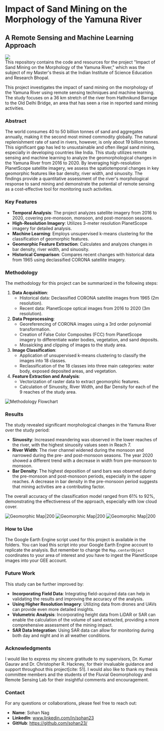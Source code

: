 # Impact of Sand Mining on the Morphology of the Yamuna River

## A Remote Sensing and Machine Learning Approach

![](figures/Study.png)  
This repository contains the code and resources for the project "Impact of Sand Mining on the Morphology of the Yamuna River," which was the subject of my Master's thesis at the Indian Institute of Science Education and Research Bhopal.

This project investigates the impact of sand mining on the morphology of the Yamuna River using remote sensing techniques and machine learning. The study focuses on a 36 km stretch of the river from Hathnikund Barrage to the Old Delhi Bridge, an area that has seen a rise in reported sand mining activities.

### Abstract

The world consumes 40 to 50 billion tonnes of sand and aggregates annually, making it the second most mined commodity globally. The natural replenishment rate of sand in rivers, however, is only about 19 billion tonnes. This significant gap has led to unsustainable and often illegal sand mining, especially in developing countries like India. This study utilizes remote sensing and machine learning to analyze the geomorphological changes in the Yamuna River from 2016 to 2020. By leveraging high-resolution PlanetScope satellite imagery, we assess the spatiotemporal changes in key geomorphic features like bar density, river width, and sinuosity. The findings provide a quantitative assessment of the river's morphological response to sand mining and demonstrate the potential of remote sensing as a cost-effective tool for monitoring such activities.

### Key Features

* **Temporal Analysis**: The project analyzes satellite imagery from 2016 to 2020, covering pre-monsoon, monsoon, and post-monsoon seasons.
* **High-Resolution Imagery**: Utilizes 3-meter resolution PlanetScope imagery for detailed analysis.
* **Machine Learning**: Employs unsupervised k-means clustering for the classification of geomorphic features.
* **Geomorphic Feature Extraction**: Calculates and analyzes changes in bar density, river width, and sinuosity.
* **Historical Comparison**: Compares recent changes with historical data from 1965 using declassified CORONA satellite imagery.

### Methodology

The methodology for this project can be summarized in the following steps:

1.  **Data Acquisition**:
    * Historical data: Declassified CORONA satellite images from 1965 (2m resolution).
    * Recent data: PlanetScope optical images from 2016 to 2020 (3m resolution).
2.  **Data Preprocessing**:
    * Georeferencing of CORONA images using a 3rd order polynomial transformation.
    * Creation of False Color Composites (FCC) from PlanetScope imagery to differentiate water bodies, vegetation, and sand deposits.
    * Mosaicking and clipping of images to the study area.
3.  **Image Classification**:
    * Application of unsupervised k-means clustering to classify the images into 18 classes.
    * Reclassification of the 18 classes into three main categories: water body, exposed deposited areas, and vegetation.
4.  **Feature Extraction and Analysis**:
    * Vectorization of raster data to extract geomorphic features.
    * Calculation of Sinuosity, River Width, and Bar Density for each of the 9 reaches of the study area.

![Methodology Flowchart](figures/Methodology-2.png) 

### Results

The study revealed significant morphological changes in the Yamuna River over the study period:

* **Sinuosity**: Increased meandering was observed in the lower reaches of the river, with the highest sinuosity values seen in Reach 7.
* **River Width**: The river channel widened during the monsoon and narrowed during the pre- and post-monsoon seasons. The year 2020 showed a different trend with a decrease in width from pre-monsoon to monsoon.
* **Bar Density**: The highest deposition of sand bars was observed during the pre-monsoon and post-monsoon periods, especially in the upper reaches. A decrease in bar density in the pre-monsoon period suggests that mining activities are a contributing factor.

The overall accuracy of the classification model ranged from 61% to 92%, demonstrating the effectiveness of the approach, especially with low cloud cover.

![Geomorphic Map|200](figures/Meander-png.png) 
![Geomorphic Map|200](figures/Bar.png)
![Geomorphic Map|200](figures/Width.png)

### How to Use

The Google Earth Engine script used for this project is available in the folders. You can load this script into your Google Earth Engine account to replicate the analysis. But remember to change the `Map.centerObject` coordinates to your area of interest and you have to ingest the PlanetScope images into your GEE account.

### Future Work

This study can be further improved by:

* **Incorporating Field Data**: Integrating field-acquired data can help in validating the results and improving the accuracy of the analysis.
* **Using Higher Resolution Imagery**: Utilizing data from drones and UAVs can provide even more detailed insights.
* **Volumetric Analysis**: Incorporating height data from LiDAR or SAR can enable the calculation of the volume of sand extracted, providing a more comprehensive assessment of the mining impact.
* **SAR Data Integration**: Using SAR data can allow for monitoring during both day and night and in all weather conditions.

### Acknowledgments

I would like to express my sincere gratitude to my supervisors, Dr. Kumar Gaurav and Dr. Christopher R. Hackney, for their invaluable guidance and support throughout this project[cite: 51]. I would also like to thank my thesis committee members and the students of the Fluvial Geomorphology and Remote Sensing Lab for their insightful comments and encouragement.

### Contact

For any questions or collaborations, please feel free to reach out:

* **Name**: Sohan Nag
* **LinkedIn**: www.linkedin.com/in/sohan23
* **GitHub**: https://github.com/sohan23/
